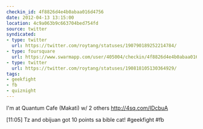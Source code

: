 ```yaml
---
checkin_id: 4f8826d4e4b0abaa016d4756
date: 2012-04-13 13:15:00
location: 4c9a063b9c663704bed754fd
source: twitter
syndicated:
- type: twitter
  url: https://twitter.com/roytang/statuses/190790189252214784/
- type: foursquare
  url: https://www.swarmapp.com/user/405004/checkin/4f8826d4e4b0abaa016d4756?s=v07qXAH5yh5lcAhF35ZSNcSyp94&ref=tw
- type: twitter
  url: https://twitter.com/roytang/statuses/190818105130364929/
tags:
- geekfight
- fb
- quiznight
---
```


I'm at Quantum Cafe (Makati) w/ 2 others http://4sq.com/IDcbuA

[11:05] Tz and obijuan got 10 points sa bible cat! #geekfight #fb